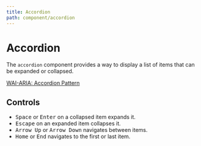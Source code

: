 ```yaml
---
title: Accordion
path: component/accordion
---
```


# Accordion

The `accordion` component provides a way to display a list of items that can be
expanded or collapsed.

[WAI-ARIA: Accordion Pattern](https://www.w3.org/WAI/ARIA/apg/patterns/accordion/)

## Controls

- <kbd>Space</kbd> or <kbd>Enter</kbd> on a collapsed item expands it.
- <kbd>Escape</kbd> on an expanded item collapses it.
- <kbd>Arrow Up</kbd> or <kbd>Arrow Down</kbd> navigates between items.
- <kbd>Home</kbd> or <kbd>End</kbd> navigates to the first or last item.
